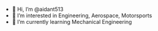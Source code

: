 - 👋 Hi, I’m @aidant513
- 👀 I’m interested in Engineering, Aerospace, Motorsports
- 🌱 I’m currently learning Mechanical Engineering


<!---
aidant513/aidant513 is a ✨ special ✨ repository because its `README.md` (this file) appears on your GitHub profile.
You can click the Preview link to take a look at your changes.
--->
